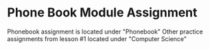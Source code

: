 # Phone Book Module Assignment
Phonebook assignment is located under "Phonebook"
Other practice assignments from lesson #1 located under "Computer Science"
